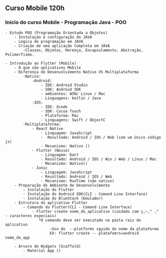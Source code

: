 ## Curso Mobile 120h

### Início do curso Mobile - Programação Java - POO
    - Estudo POO (Programação Orientada a Objetos)
        - Instalação e configuração do JAVA
        - Lógica de programação em JAVA 
        - Criação de uma aplicação Completa em JAVA
            -Classes, Objetos, Herença, Encapsulamento, Abstração, Polimorfismo.

    - Introdução ao Flutter (Mobile)
        - O que são aplicativos Mobile
        - Diferença de Desenvolvimento Nativo VS Multiplataforma 
            -Nativo:   
                -Android:
                    - IDE: Android Studio
                    - SDK: Android SDK
                    - ambientes: WIN/ Linux / Mac
                    - Linguagens: Kotlin / Java 
                -IOS:
                    - IDE: Xcode
                    - SDK: Cocoa Touch
                    - Plataforma: Mac
                    - Linguagens: Swift / ObjectC
            -Multiplataforma:
                - React Native
                    - Linguagem: JavaScript
                    -  Resultado: Android / IOS / Web (com um único código js) 
                    - Mecanismo: Nativo ()
                - Flutter (Nosso)
                    - Linguagem: Dart
                    - Resultado: Android / IOS / Win / Web / Linux / Mac
                    - Mecanismo: Nativo()
                - Ionic
                    - Linguagem: JavaScript
                    - Resultado: Android / IOS / Web
                    - Mecanismo: RunTime (não nativo)
        - Preparação do Ambiente de Desenvolvimento
            - Instalação do Flutter
            - Instalação do Android SDK(CLI - Comand Line Interface)
            - Instalação do BlueStack (Emulador)
        - Estrutura do aplicativo Flutter
            - Comando do Flutter(CLI - Comand Line Interface)
                - Flutter create nome_do_aplicativo (cuidado com ç,~,^ ," - caracteres especiais)
                   *O comando deve ser executado na pasta raiz do aplicativo
                        -Uso do  --platforms sguido do nome da plataforma 
                        EX: flutter create -- platafomrs=android nome_do_app
                    
        - Árvore de Widgets (Scaffold)
            - Material App ()